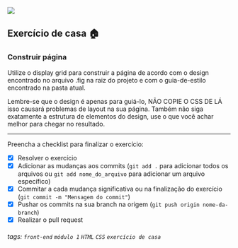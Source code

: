 ![](https://i.imgur.com/xG74tOh.png)

## Exercício de casa 🏠

### Construir página

Utilize o display grid para construir a página de acordo com o design encontrado no arquivo .fig na raiz do projeto e com o guia-de-estilo encontrado na pasta atual.

Lembre-se que o design é apenas para guiá-lo, NÃO COPIE O CSS DE LÁ isso causará problemas de layout na sua página. Também não siga exatamente a estrutura de elementos do design, use o que você achar melhor para chegar no resultado.

---

Preencha a checklist para finalizar o exercício:

- [x] Resolver o exercício
- [x] Adicionar as mudanças aos commits (`git add .` para adicionar todos os arquivos ou `git add nome_do_arquivo` para adicionar um arquivo específico)
- [x] Commitar a cada mudança significativa ou na finalização do exercício (`git commit -m "Mensagem do commit"`)
- [x] Pushar os commits na sua branch na origem (`git push origin nome-da-branch`)
- [x] Realizar o pull request

###### tags: `front-end` `módulo 1` `HTML` `CSS` `exercício de casa`
